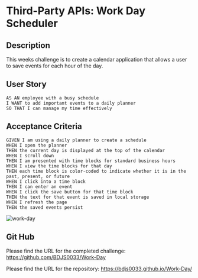 # Third-Party APIs: Work Day Scheduler

## Description

This weeks challenge is to create a calendar application that allows a user to save events for each hour of the day.


## User Story

```
AS AN employee with a busy schedule
I WANT to add important events to a daily planner
SO THAT I can manage my time effectively
```

## Acceptance Criteria

```
GIVEN I am using a daily planner to create a schedule
WHEN I open the planner
THEN the current day is displayed at the top of the calendar
WHEN I scroll down
THEN I am presented with time blocks for standard business hours
WHEN I view the time blocks for that day
THEN each time block is color-coded to indicate whether it is in the past, present, or future
WHEN I click into a time block
THEN I can enter an event
WHEN I click the save button for that time block
THEN the text for that event is saved in local storage
WHEN I refresh the page
THEN the saved events persist
```

![work-day](https://user-images.githubusercontent.com/82056351/166684475-3cc5b970-6645-4ff0-a024-159c72acf197.jpg)


## Git Hub

Please find the URL for the completed challenge: https://github.com/BDJS0033/Work-Day

Please find the URL for the repository: https://bdjs0033.github.io/Work-Day/